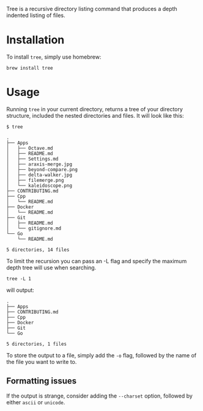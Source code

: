 Tree is a recursive directory listing command that produces a depth indented listing of files.

# Installation

To install `tree`, simply use homebrew:

```shell
brew install tree
```

# Usage

Running `tree` in your current directory, returns a tree of your directory structure, included the nested
directories and files. It will look like this:

```shell
$ tree

.
├── Apps
│   ├── Octave.md
│   ├── README.md
│   ├── Settings.md
│   ├── araxis-merge.jpg
│   ├── beyond-compare.png
│   ├── delta-walker.jpg
│   ├── filemerge.png
│   └── kaleidoscope.png
├── CONTRIBUTING.md
├── Cpp
│   └── README.md
├── Docker
│   └── README.md
├── Git
│   ├── README.md
│   └── gitignore.md
└── Go
    └── README.md

5 directories, 14 files
```

To limit the recursion you can pass an -L flag and specify the maximum depth tree will use when searching.

```shell
tree -L 1
```

will output:

```shell
.
├── Apps
├── CONTRIBUTING.md
├── Cpp
├── Docker
├── Git
└── Go

5 directories, 1 files
```

To store the output to a file, simply add the `-o` flag, followed by the name of the file you want to write to.

## Formatting issues

If the output is strange, consider adding the `--charset` option, followed by either `ascii` or `unicode`.
